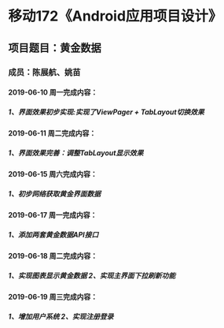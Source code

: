 # 移动172《Android应用项目设计》
## 项目题目：黄金数据
### 成员：陈展航、姚苗
#### 2019-06-10 周一完成内容：
##### 1、界面效果初步实现:实现了ViewPager + TabLayout切换效果
#### 2019-06-11 周二完成内容：
##### 1、界面效果完善：调整TabLayout显示效果
#### 2019-06-15 周六完成内容：
##### 1、初步网络获取黄金界面数据
#### 2019-06-17 周一完成内容：
##### 1、添加两套黄金数据API接口
#### 2019-06-18 周二完成内容：
##### 1、实现图表显示黄金数据  2、实现主界面下拉刷新功能
#### 2019-06-19 周三完成内容：
##### 1、增加用户系统  2、实现注册登录
